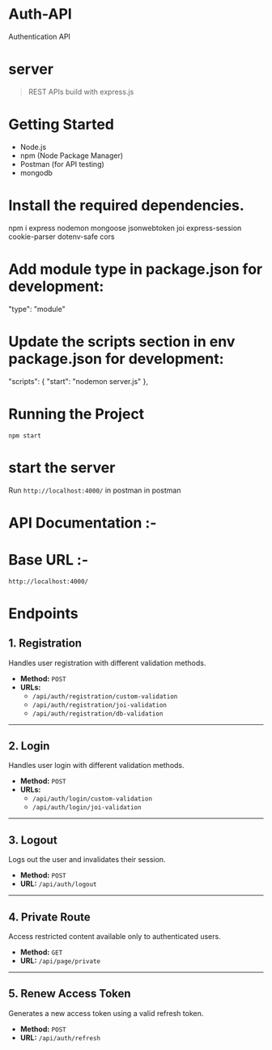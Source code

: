 # Auth-API
Authentication API

# server 

> REST APIs build with express.js

# Getting Started

- Node.js
- npm (Node Package Manager)
- Postman (for API testing)
- mongodb

# Install the required dependencies.

npm i express nodemon mongoose jsonwebtoken joi express-session cookie-parser dotenv-safe cors 

# Add module type in package.json for development:

"type": "module"

# Update the scripts section in env package.json for development:

"scripts": {
"start": "nodemon server.js"
},

# Running the Project

`npm start`

# start the server

Run `http://localhost:4000/` in postman in postman

# API Documentation :-

# Base URL :-

`http://localhost:4000/`

# Endpoints

## 1. Registration
Handles user registration with different validation methods.

- **Method:** `POST`
- **URLs:**
  - `/api/auth/registration/custom-validation`
  - `/api/auth/registration/joi-validation`
  - `/api/auth/registration/db-validation`

---

## 2. Login
Handles user login with different validation methods.

- **Method:** `POST`
- **URLs:**
  - `/api/auth/login/custom-validation`
  - `/api/auth/login/joi-validation`

---

## 3. Logout
Logs out the user and invalidates their session.

- **Method:** `POST`
- **URL:** `/api/auth/logout`

---

## 4. Private Route
Access restricted content available only to authenticated users.

- **Method:** `GET`
- **URL:** `/api/page/private`

---

## 5. Renew Access Token
Generates a new access token using a valid refresh token.

- **Method:** `POST`
- **URL:** `/api/auth/refresh`
